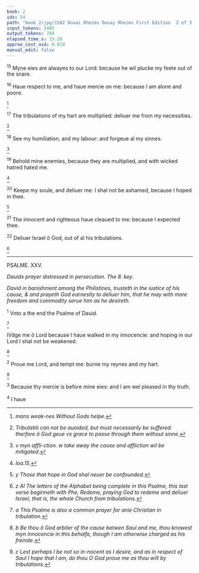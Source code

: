 ```yaml
---
book: 2
idx: 54
path: "book_2/jpg/1582 Douai Rheims Douay Rheims First Edition  2 of 3 1610 Old Testament.pdf-54.jpg"
input_tokens: 2405
output_tokens: 789
elapsed_time_s: 15.20
approx_cost_usd: 0.019
manual_edit: false
---
```

<sup>15</sup> Myne eies are alwayes to our Lord: because he wil plucke my feete out of the snare.

<sup>16</sup> Haue respect to me, and haue mercie on me: because I am alone and poore.

[^1]

<sup>17</sup> The tribulations of my hart are multiplied: deliuer me from my necessities.

[^2]

<sup>18</sup> See my humiliation, and my labour: and forgeue al my sinnes.

[^3]

<sup>19</sup> Behold mine enemies, because they are multiplied, and with wicked hatred hated me.

[^4]

<sup>20</sup> Keepe my soule, and deliuer me: I shal not be ashamed, because I hoped in thee.

[^5]

<sup>21</sup> The innocent and righteous haue cleaued to me: because I expected thee.

<sup>22</sup> Deliuer Israel ô God, out of al his tribulations.

[^6]

---

PSALME. XXV.

*Dauids prayer distressed in persecution. The 8. key.*

*David in banishment among the Philistines, trusteth in the iustice of his cause, & and prayeth God earnestly to deliuer him, that he may with more freedom and commodity serue him as he desireth.*

<sup>1</sup> Vnto a the end the Psalme of Dauid.

[^7]

IVdge me ô Lord because I haue walked in my innocencie: and hoping in our Lord I shal not be weakened.

[^8]

<sup>2</sup> Proue me Lord, and tempt me: burne my reynes and my hart.

[^9]

<sup>3</sup> Because thy mercie is before mine eies: and I am wel pleased in thy truth.

<sup>4</sup> I haue

[^1]: *mans weak-nes Without Gods helpe.*

[^2]: *Tribulatiõ can not be auoided, but must necessarily be suffered: therfore ô God geue vs grace to passe through them without sinne.*

[^3]: *v myn affli-ction. w take away the cause and affliction wil be mitigated.*

[^4]: *Ioa.15.*

[^5]: *y Those that hope in God shal neuer be confounded.*

[^6]: *z Al The letters of the Alphabet being complete in this Psalme, this last verse beginneth with Phe, Redeme, praying God to redeme and deliuer Israel, that is, the whole Church from tribulations.*

[^7]: *a This Psalme is also a common prayer for anie Christian in tribulation.*

[^8]: *b Be thou ô God arbiter of the cause betwen Saul and me, thou knowest myn innocencie in this behalfe, though I am otherwise charged as his freinde.*

[^9]: *c Lest perhaps I be not so in-nocent as I desire, and as in respect of Saul I hope that I am, do thou O God proue me as thou wilt by tribulations.*